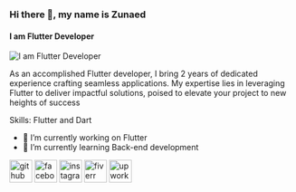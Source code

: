 ### Hi there 👋, my name is Zunaed
#### I am Flutter Developer
![I am Flutter Developer](https://gifyu.com/image/SUJ6n)

As an accomplished Flutter developer, I bring 2 years of dedicated experience crafting seamless applications. My expertise lies in leveraging Flutter to deliver impactful solutions, poised to elevate your project to new heights of success

Skills: Flutter and Dart

- 🔭 I’m currently working on Flutter  
- 🌱 I’m currently learning Back-end development  


[<img src='https://cdn.jsdelivr.net/npm/simple-icons@3.0.1/icons/github.svg' alt='github' height='40'>](https://github.com/MdZunaed)  [<img src='https://cdn.jsdelivr.net/npm/simple-icons@3.0.1/icons/facebook.svg' alt='facebook' height='40'>](https://www.facebook.com/znd00)  [<img src='https://cdn.jsdelivr.net/npm/simple-icons@3.0.1/icons/instagram.svg' alt='instagram' height='40'>](https://www.instagram.com/m.zunaed/)  [<img src='https://cdn.jsdelivr.net/npm/simple-icons@3.0.1/icons/fiverr.svg' alt='fiverr' height='40'>](fiverr.com/zunaedworklab)  [<img src='https://cdn.jsdelivr.net/npm/simple-icons@3.0.1/icons/upwork.svg' alt='upwork' height='40'>](https://www.upwork.com/freelancers/~0167d503217fe0bfc3)  


